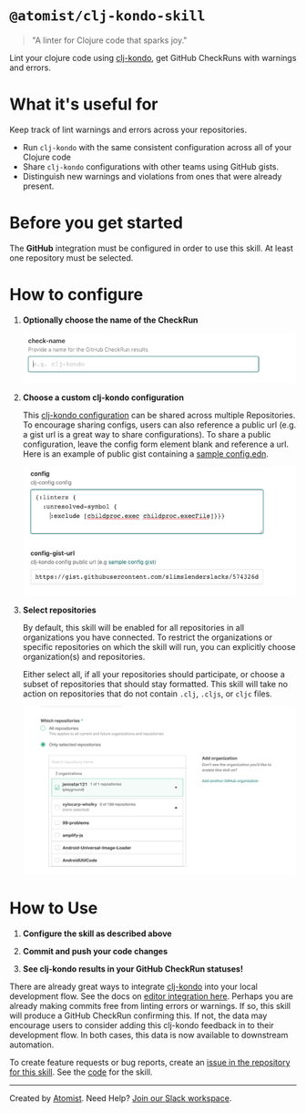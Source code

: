 # `@atomist/clj-kondo-skill`

<!---atomist-skill-readme:start--->

> "A linter for Clojure code that sparks joy."

Lint your clojure code using [clj-kondo][clj-kondo], get GitHub CheckRuns with warnings and errors.
  
# What it's useful for

Keep track of lint warnings and errors across your repositories.

* Run `clj-kondo` with the same consistent configuration across all of your Clojure code
* Share `clj-kondo` configurations with other teams using GitHub gists.
* Distinguish new warnings and violations from ones that were already present.

# Before you get started

The **GitHub** integration must be configured in order to use this skill. 
At least one repository must be selected. 

# How to configure

1.  **Optionally choose the name of the CheckRun**

    ![check-name](docs/images/check-name.png)
    
2.  **Choose a custom clj-kondo configuration**

    This [clj-kondo configuration][configuration] can be shared across multiple Repositories.  
    To encourage sharing configs, users can also reference a public url (e.g. a gist url is a great
    way to share configurations).  To share a public configuration, leave the config form element blank 
    and reference a url.  Here is an example of public gist containing a 
    [sample config.edn](https://gist.githubusercontent.com/slimslenderslacks/574326df04e63527f54b4d0bb9b962d9/raw/8e0e3e6a691c434a63b661ae3869dd181c4fbb89/config.edn).
    
    ![config](docs/images/config.png)
                        
3.  **Select repositories**

    By default, this skill will be enabled for all repositories in all organizations you have connected. To restrict 
    the organizations or specific repositories on which the skill will run, you can explicitly 
    choose organization(s) and repositories.

    Either select all, if all your repositories should participate, or choose a subset of repositories that should 
    stay formatted.  This skill will take no action on repositories that do not contain `.clj`, `.cljs`, or `cljc` files.
    
    ![repo-filter](docs/images/repo-filter.png)    

# How to Use

1. **Configure the skill as described above**

1. **Commit and push your code changes** 

1. **See clj-kondo results in your GitHub CheckRun statuses!**

There are already great ways to integrate [clj-kondo][clj-kondo] into your local development flow.  See the docs on
[editor integration here][editor-integration].  Perhaps you are already making commits free from linting errors or warnings.
If so, this skill will produce a GitHub CheckRun confirming this.  If not, 
the data may encourage users to consider adding this clj-kondo feedback in to their development flow.  In both cases, this
data is now available to downstream automation.

To create feature requests or bug reports, create an [issue in the repository for this skill](https://github.com/atomist-skills/clj-kondo-skill/issues). 
See the [code](https://github.com/atomist-skills/clj-kondo-skill) for the skill.

[clj-kondo]: https://github.com/borkdude/clj-kondo
[configuration]: https://github.com/borkdude/clj-kondo/blob/master/doc/config.md
[editor-integration]: https://github.com/borkdude/clj-kondo/blob/master/doc/editor-integration.md
[gist-url]: https://gist.githubusercontent.com/slimslenderslacks/574326df04e63527f54b4d0bb9b962d9/raw/8e0e3e6a691c434a63b661ae3869dd181c4fbb89/config.edn

<!---atomist-skill-readme:end--->

---

Created by [Atomist][atomist].
Need Help?  [Join our Slack workspace][slack].

[atomist]: https://atomist.com/ (Atomist - How Teams Deliver Software)
[slack]: https://join.atomist.com/ (Atomist Community Slack)